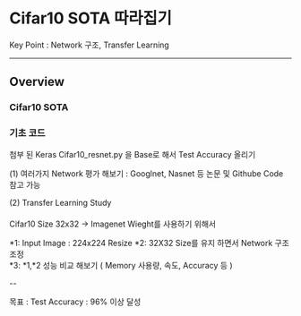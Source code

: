 # Cifar10 SOTA 따라집기

Key Point : Network 구조, Transfer Learning

---

## Overview

### Cifar10 SOTA


### 기초 코드

 첨부 된 Keras Cifar10_resnet.py 을 Base로 해서 Test Accuracy 올리기
 
 (1) 여러가지 Network 평가 해보기 : Googlnet, Nasnet 등 논문 및 Githube Code 참고 가능
 
 (2) Transfer Learning Study 
 
#### 
   Cifar10 Size 32x32 → Imagenet Wieght를 사용하기 위해서 
   
   *1:  Input Image : 224x224 Resize 
   *2:  32X32 Size를 유지 하면서 Network 구조 조정   
   *3:  *1,*2 성능 비교 해보기 ( Memory 사용량, 속도, Accuracy 등 )
  
-- 
 
 목표 : Test Accuracy : 96% 이상 달성
 
